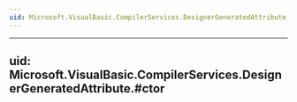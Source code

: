 ```yaml
---
uid: Microsoft.VisualBasic.CompilerServices.DesignerGeneratedAttribute
---
```


---
uid: Microsoft.VisualBasic.CompilerServices.DesignerGeneratedAttribute.#ctor
---
